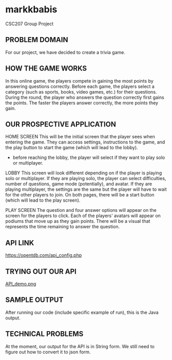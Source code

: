 # markkbabis
CSC207 Group Project

## PROBLEM DOMAIN
For our project, we have decided to create a trivia game.

## HOW THE GAME WORKS
In this online game, the players compete in gaining the most points by answering questions correctly.
Before each game, the players select a category (such as sports, books, video games, etc.) for their questions.
During the round, the player who answers the question correctly first gains the points.
The faster the players answer correctly, the more points they gain.

## OUR PROSPECTIVE APPLICATION

HOME SCREEN
This will be the initial screen that the player sees when entering the game.
They can access settings, instructions to the game, and the play button 
to start the game (which will lead to the lobby).

* before reaching the lobby, the player will select if they want to play solo or multiplayer.

LOBBY
This screen will look different depending on if the player is playing solo or multiplayer.
If they are playing solo, the player can select difficulties, number of questions, game mode (potentially), and avatar.
If they are playing multiplayer, the settings are the same but the player will have to wait for the other players to join.
On both pages, there will be a start button (which will lead to the play screen).

PLAY SCREEN
The question and four answer options will appear on the screen for the players to click.
Each of the players' avatars will appear on podiums that move up as they gain points.
There will be a visual that represents the time remaining to answer the question.

## API LINK
https://opentdb.com/api_config.php

## TRYING OUT OUR API
[API_demo.png](..%2F..%2FOneDrive%20-%20University%20of%20Toronto%2FCSC207%20-%20group%20project%2FAPI_demo.png)

## SAMPLE OUTPUT
After running our code (include specific example of run), this is the Java output.

## TECHNICAL PROBLEMS
At the moment, our output for the API is in String form. We still need to figure out how to convert it to json form.